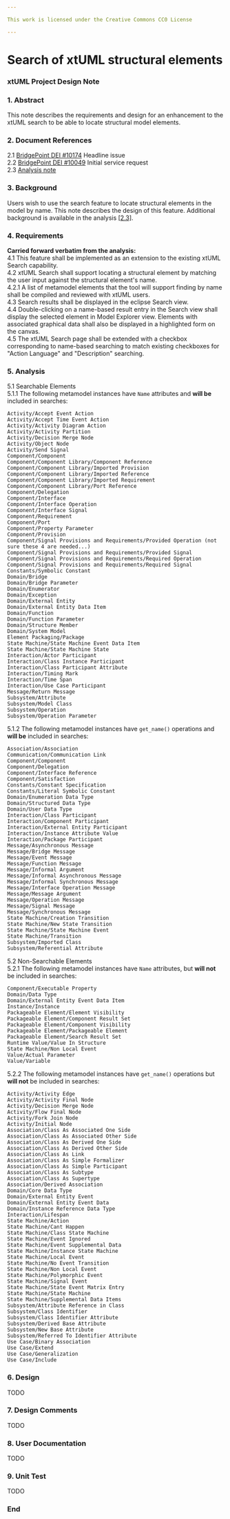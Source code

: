 ```yaml
---

This work is licensed under the Creative Commons CC0 License

---
```


# Search of xtUML structural elements
### xtUML Project Design Note


### 1. Abstract

This note describes the requirements and design for an enhancement to the
xtUML search to be able to locate structural model elements.  

### 2. Document References

<a id="2.1"></a>2.1 [BridgePoint DEI #10174](https://support.onefact.net/issues/10174) Headline issue  
<a id="2.2"></a>2.2 [BridgePoint DEI #10049](https://support.onefact.net/issues/10049) Initial service request  
<a id="2.3"></a>2.3 [Analysis note](10049_search_ant.md)   

### 3. Background

Users wish to use the search feature to locate structural elements in the model by 
name.  This note describes the design of this feature.  Additional background is 
available in the analysis [[2.3]](#2.3).

### 4. Requirements

__Carried forward verbatim from the analysis:__  
4.1  This feature shall be implemented as an extension to the existing xtUML Search
  capability.  
4.2  xtUML Search shall support locating a structural element by matching the
  user input against the structural element's name.     
4.2.1  A list of metamodel elements that the tool will support finding by name shall 
  be compiled and reviewed with xtUML users.   
4.3  Search results shall be displayed in the eclipse Search view.   
4.4  Double-clicking on a name-based result entry in the Search view shall 
  display the selected element in Model Explorer view. Elements with associated 
  graphical data shall also be displayed in a highlighted form on the canvas.     
4.5  The xtUML Search page shall be extended with a checkbox corresponding to
  name-based searching to match existing checkboxes for "Action Language" and 
  "Description" searching.  
  
### 5. Analysis

5.1 Searchable Elements  
5.1.1  The following metamodel instances have `Name` attributes and __will be__ included in
searches:    
```
Activity/Accept Event Action
Activity/Accept Time Event Action
Activity/Activity Diagram Action
Activity/Activity Partition
Activity/Decision Merge Node
Activity/Object Node
Activity/Send Signal
Component/Component
Component/Component Library/Component Reference
Component/Component Library/Imported Provision
Component/Component Library/Imported Reference
Component/Component Library/Imported Requirement
Component/Component Library/Port Reference
Component/Delegation
Component/Interface
Component/Interface Operation
Component/Interface Signal
Component/Requirement
Component/Port
Component/Property Parameter
Component/Provision
Component/Signal Provisions and Requirements/Provided Operation (not sure these 4 are needed...)
Component/Signal Provisions and Requirements/Provided Signal
Component/Signal Provisions and Requirements/Required Operation
Component/Signal Provisions and Requirements/Required Signal
Constants/Symbolic Constant
Domain/Bridge
Domain/Bridge Parameter
Domain/Enumerator
Domain/Exception
Domain/External Entity
Domain/External Entity Data Item
Domain/Function
Domain/Function Parameter
Domain/Structure Member
Domain/System Model
Element Packaging/Package
State Machine/State Machine Event Data Item
State Machine/State Machine State
Interaction/Actor Participant
Interaction/Class Instance Participant
Interaction/Class Participant Attribute
Interaction/Timing Mark
Interaction/Time Span
Interaction/Use Case Participant
Message/Return Message
Subsystem/Attribute
Subsystem/Model Class
Subsystem/Operation
Subsystem/Operation Parameter
```

5.1.2  The following metamodel instances have `get_name()` operations and __will be__ included in
searches:    
```
Association/Association
Communication/Communication Link
Component/Component
Component/Delegation
Component/Interface Reference
Component/Satisfaction
Constants/Constant Specification
Constants/Literal Symbolic Constant
Domain/Enumeration Data Type
Domain/Structured Data Type
Domain/User Data Type
Interaction/Class Participant
Interaction/Component Participant
Interaction/External Entity Participant
Interaction/Instance Attribute Value
Interaction/Package Participant
Message/Asynchronous Message
Message/Bridge Message
Message/Event Message
Message/Function Message
Message/Informal Argument
Message/Informal Asynchronous Message
Message/Informal Synchronous Message
Message/Interface Operation Message
Message/Message Argument
Message/Operation Message
Message/Signal Message
Message/Synchronous Message
State Machine/Creation Transition
State Machine/New State Transition
State Machine/State Machine Event
State Machine/Transition
Subsystem/Imported Class
Subsystem/Referential Attribute
```

5.2 Non-Searchable Elements  
5.2.1  The following metamodel instances have `Name` attributes, but __will not__ be included 
in searches:    
```
Component/Executable Property
Domain/Data Type
Domain/External Entity Event Data Item
Instance/Instance
Packageable Element/Element Visibility
Packageable Element/Component Result Set
Packageable Element/Component Visibility
Packageable Element/Packageable Element
Packageable Element/Search Result Set
Runtime Value/Value In Structure
State Machine/Non Local Event
Value/Actual Parameter
Value/Variable
```

5.2.2  The following metamodel instances have `get_name()` operations but __will not__ be 
included in searches:    
```
Activity/Activity Edge
Activity/Activity Final Node
Activity/Decision Merge Node
Activity/Flow Final Node
Activity/Fork Join Node
Activity/Initial Node
Association/Class As Associated One Side
Association/Class As Associated Other Side
Association/Class As Derived One Side
Association/Class As Derived Other Side
Association/Class As Link
Association/Class As Simple Formalizer
Association/Class As Simple Participant
Association/Class As Subtype
Association/Class As Supertype
Association/Derived Association
Domain/Core Data Type
Domain/External Entity Event
Domain/External Entity Event Data
Domain/Instance Reference Data Type
Interaction/Lifespan
State Machine/Action
State Machine/Cant Happen
State Machine/Class State Machine
State Machine/Event Ignored
State Machine/Event Supplemental Data
State Machine/Instance State Machine
State Machine/Local Event
State Machine/No Event Transition
State Machine/Non Local Event
State Machine/Polymorphic Event
State Machine/Signal Event
State Machine/State Event Matrix Entry
State Machine/State Machine
State Machine/Supplemental Data Items
Subsystem/Attribute Reference in Class
Subsystem/Class Identifier
Subsystem/Class Identifier Attribute
Subsystem/Derived Base Attribute
Subsystem/New Base Attribute
Subsystem/Referred To Identifier Attribute
Use Case/Binary Association
Use Case/Extend
Use Case/Generalization
Use Case/Include
```

### 6. Design

TODO

### 7. Design Comments

TODO


### 8. User Documentation

TODO


### 9. Unit Test

TODO


### End
